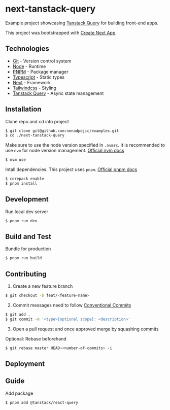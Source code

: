 # next-tanstack-query

Example project showcasing [Tanstack Query](https://tanstack.com/query/latest) for building front-end apps.

This project was bootstrapped with [Create Next App](https://nextjs.org/docs/pages/api-reference/create-next-app).

## Technologies

- [Git](https://git-scm.com/) - Version control system
- [Node](https://nodejs.org/en) - Runtime
- [PNPM](https://pnpm.io/) - Package manager
- [Typescript](https://www.typescriptlang.org/) - Static types
- [Next](https://nextjs.org/) - Framework
- [Tailwindcss](https://tailwindcss.com/) - Styling
- [Tanstack Query](https://tanstack.com/query/latest) - Async state management

## Installation

Clone repo and cd into project

```sh
$ git clone git@github.com:nenadpejic/examples.git
$ cd ./next-tanstack-query
```

Make sure to use the node version specified in `.nvmrc`. It is recommended to use `nvm` for node version management. [Official nvm docs](https://github.com/nvm-sh/nvm/blob/master/README.md)

```sh
$ nvm use
```

Intall dependencies. This project uses `pnpm`. [Official pnpm docs](https://pnpm.io/)

```sh
$ corepack enable
$ pnpm install
```

## Development

Run local dev server

```sh
$ pnpm run dev
```

## Build and Test

Bundle for production

```sh
$ pnpm run build
```

## Contributing

1. Create a new feature branch

```sh
$ git checkout -b feat/<feature-name>
```

2. Commit messages need to follow [Conventional Commits](https://www.conventionalcommits.org/en/v1.0.0/)

```sh
$ git add .
$ git commit -m '<type>[optional scope]: <description>'
```

3. Open a pull request and once approved merge by squashing commits

Optional: Rebase beforehand

```sh
$ git rebase master HEAD~<number-of-commits> -i
```

## Deployment

## Guide

Add package

```sh
$ pnpm add @tanstack/react-query
```
